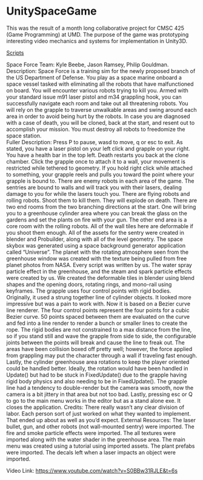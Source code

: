 # UnitySpaceGame

This was the result of a month long collaborative project for CMSC 425 (Game Programming) at UMD. 
The purpose of the game was prototyping interesting video mechanics and systems for implementation in Unity3D.

<a href="Space Force/Assets/Scripts/Enviro">Scripts</a> 

Space Force
Team: 
Kyle Beebe, Jason Ramsey, Philip Gouldman.
Description: 
Space Force is a training sim for the newly proposed branch of the US Department of Defense. You play as a space marine onboard a space vessel tasked with eliminating all the robots that have malfunctioned on board. You will encounter various robots trying to kill you. Armed with your standard issue m91 laser pistol and m34 grappling hook, you can successfully navigate each room and take out all threatening robots. You will rely on the grapple to traverse unwalkable areas and swing around each area in order to avoid being hurt by the robots. In case you are diagnosed with a case of death, you will be cloned, back at the start, and resent out to accomplish your mission. You must destroy all robots to freedomize the space station.  
Fuller Description:
Press P to pause, wasd to move, q or esc to exit. As stated, you have a laser pistol on your left click and grapple on your right. You have a health bar in the top left. Death restarts you back at the clone chamber. Click the grapple once to attach it to a wall, your movement is restricted while tethered to geometry. If you hold right click while attached to something, your grapple reels and pulls you toward the point where your grapple is bound to. There are enemy robots in each area of the game. The sentries are bound to walls and will track you with their lasers, dealing damage to you for while the lasers touch you. There are flying robots and rolling robots. Shoot them to kill them. They will explode on death. There are two end rooms from the two branching directions at the start. One will bring you to a greenhouse cylinder area where you can break the glass on the gardens and set the plants on fire with your gun. The other end area is a core room with the rolling robots. All of the wall tiles here are deformable if you shoot them enough.
 All of the assets for the sentry were created in blender and Probuilder, along with all of the level geometry. The space skybox was generated using a space background generator application called “Universe”. The planet with the rotating atmosphere seen from the greenhouse window was created with the texture being pulled from free planet photos from NASA. Every script was written by us. The water spray particle effect in the greenhouse, and the steam and spark particle effects were created by us. We created the deformable tiles in blender using blend shapes and the opening doors, rotating rings, and mono-rail using keyframes. The grapple uses four control points with rigid bodies. Originally, it used a strung together line of cylinder objects. It looked more impressive but was a pain to work with. Now it is based on a Bezier curve line renderer. The four control points represent the four points for a cubic Bezier curve. 50 points spaced between them are evaluated on the curve and fed into a line render to render a bunch or smaller lines to create the rope. The rigid bodies are not constrained to a max distance from the line, so if you stand still and wave the grapple from side to side, the configurable joints between the points will break and cause the line to freak out. The areas have been collision boxed off pretty well; however, the force applied from grappling may put the character through a wall if traveling fast enough. Lastly, the cylinder greenhouse area rotations to keep the player oriented could be handled better. Ideally, the rotation would have been handled in Update() but had to be stuck in FixedUpdate() due to the grapple having rigid body physics and also needing to be in FixedUpdate(). The grapple line had a tendency to double-render but the camera was smooth, now the camera is a bit jittery in that area but not too bad. Lastly, pressing esc or Q to go to the main menu works in the editor but as a stand alone exe. It closes the application. 
Credits: 
There really wasn’t any clear division of labor. Each person sort of just worked on what they wanted to implement. That ended up about as well as you’d expect. 
External Resources:
The laser bullet, gun, and other robots (not wall-mounted sentry) were imported. The fire and smoke particle effects were imported. The all textures were imported along with the water shader in the greenhouse area. The main menu was created using a tutorial using imported assets. The plant prefabs were imported. The decals left when a laser impacts an object were imported. 

Video Link:
https://www.youtube.com/watch?v=S0BBw31RJLE&t=6s

